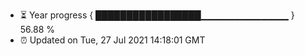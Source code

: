 - ⏳ Year progress { █████████████████▁▁▁▁▁▁▁▁▁▁▁▁▁ } 56.88 %
- ⏰ Updated on Tue, 27 Jul 2021 14:18:01 GMT

